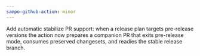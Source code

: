 ```yaml
---
sampo-github-action: minor
---
```


Add automatic stabilize PR support: when a release plan targets pre-release versions the action now prepares a companion PR that exits pre-release mode, consumes preserved changesets, and readies the stable release branch.
